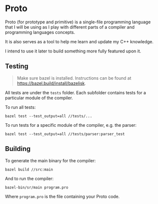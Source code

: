# Proto

Proto (for prototype and primitive) is a single-file programming language that I will be using
as I play with different parts of a compiler and programming languages concepts.

It is also serves as a tool to help me learn and update my C++ knowledge.

I intend to use it later to build something more fully featured upon it.


## Testing

> Make sure bazel is installed. Instructions can be found at https://bazel.build/install/bazelisk.

All tests are under the `tests` folder. Each subfolder contains tests for a particular module of the compiler.

To run all tests:

```shell
bazel test --test_output=all //tests/...
```

To run tests for a specific module of the compiler, e.g. the parser:

```shell
bazel test --test_output=all //tests/parser:parser_test
```

## Building

To generate the main binary for the compiler:

```shell
bazel build //src:main
```

And to run the compiler:

```shell
bazel-bin/sr/main program.pro
```

Where `program.pro` is the file containing your Proto code.
